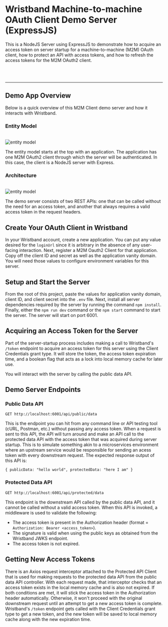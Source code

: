 # Wristband Machine-to-machine OAuth Client Demo Server (ExpressJS)

This is a NodeJS Server using ExpressJS to demonstrate how to acquire an access token on server startup for a machine-to-machine (M2M) OAuth client, how to protect an API with access tokens, and how to refresh the access tokens for the M2M OAuth2 client.

<br/>
<br>
<hr />

## Demo App Overview

Below is a quick overview of this M2M Client demo server and how it interacts with Wristband.

### Entity Model
<br>

<picture>
  <source media="(prefers-color-scheme: dark)" srcset="https://assets.wristband.dev/docs/m2m-client-expressjs-demo-app/m2m-client-expressjs-demo-app-entity-model-dark.png">
  <source media="(prefers-color-scheme: light)" srcset="https://assets.wristband.dev/docs/m2m-client-expressjs-demo-app/m2m-client-expressjs-demo-app-entity-model-light.png">
  <img alt="entity model" src="https://assets.wristband.dev/docs/m2m-client-expressjs-demo-app/m2m-client-expressjs-demo-app-entity-model-light.png">
</picture>

The entity model starts at the top with an application.  The application has one M2M OAuth2 client through which the server will be authenticated.  In this case, the client is a NodeJS server with Express.

### Architecture
<br>

<picture>
  <source media="(prefers-color-scheme: dark)" srcset="https://assets.wristband.dev/docs/m2m-client-expressjs-demo-app/m2m-client-expressjs-demo-app-architecture-dark.png">
  <source media="(prefers-color-scheme: light)" srcset="https://assets.wristband.dev/docs/m2m-client-expressjs-demo-app/b2b-expressjs-demo-app-architecture-light.png">
  <img alt="entity model" src="https://assets.wristband.dev/docs/m2m-client-expressjs-demo-app/b2b-expressjs-demo-app-architecture-light.png">
</picture>

The demo server consists of two REST APIs: one that can be called without the need for an access token, and another that always requires a valid access token in the request headers.

## Create Your OAuth Client in Wristband

In your Wristband account, create a new application. You can put any value desired for the `loginUrl` since it is arbitrary in the absence of any user-facing interaction. Next, register a M2M Oauth2 Client for that application.  Copy off the client ID and secret as well as the application vanity domain.  You will need those values to configure environment variables for this server.

## Setup and Start the Server

From the root of this project, paste the values for application vanity domain, client ID, and client secret into the `.env` file.  Next, install all server dependencies required by the server by running the command `npm install`. Finally, either the `npm run dev` command or the `npm start` command to start the server.  The server will start on port 6001.

## Acquiring an Access Token for the Server

Part of the server-startup process includes making a call to Wristband's `/token` endpoint to acquire an access token for this server using the Client Credentials grant type.  It will store the token, the access token expiration time, and a boolean flag that acts as a lock into local memory cache for later use.

You will interact with the server by calling the public data API.

## Demo Server Endpoints

### Public Data API

`GET http://localhost:6001/api/public/data`

This is the endpoint you can hit from any command line or API testing tool (cURL, Postman, etc.) without passing any access token.  When a request is sent to this API, the API will turn around and make an API call to the protected data API with the access token that was acquired during server startup.  This is to simulate something akin to a microservices environment where an upstream service would be responsible for sending an acess token with every downstream request. The expected response output of this API is:

`{ publicData: "hello world", protectedData: "here I am" }`

### Protected Data API

`GET http://localhost:6001/api/protected/data`

This endpoint is the downstream API called by the public data API, and it cannot be called without a valid access token.  When this API is invoked, a middleware is used to validate the following:
- The access token is present in the Authorization header (format = `Authorization: Bearer <access_token>`).
- The signature is valid when using the public keys as obtained from the Wristband JWKS endpoint.
- The access token is not expired.

## Getting New Access Tokens

There is an Axios request interceptor attached to the Protected API Client that is used for making requests to the protected data API from the public data API controller.  With each request made, that interceptor checks that an access token exists in the local memory cache and is also not expired.  If both conditions are met, it will stick the access token in the Authorization header automatically.  Otherwise, it won't proceed with the original downstream request until an attempt to get a new access token is complete.  Wristband's `/token` endpoint gets called with the Client Credentials grant type to get a new token, and the new token will be saved to local memory cache along with the new expiration time.
